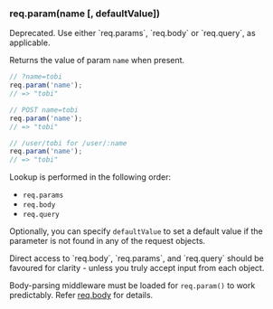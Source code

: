 <h3 id='req.param'>req.param(name [, defaultValue])</h3>

<div class="doc-box doc-warn" markdown="1">
Deprecated. Use either `req.params`, `req.body` or `req.query`, as applicable.
</div>

Returns the value of param `name` when present.

```js
// ?name=tobi
req.param('name');
// => "tobi"

// POST name=tobi
req.param('name');
// => "tobi"

// /user/tobi for /user/:name
req.param('name');
// => "tobi"
```

Lookup is performed in the following order:

- `req.params`
- `req.body`
- `req.query`

Optionally, you can specify `defaultValue` to set a default value if the parameter is not found in any of the request objects.

<div class="doc-box doc-warn" markdown="1">
Direct access to `req.body`, `req.params`, and `req.query` should be favoured for clarity - unless you truly accept input from each object.

Body-parsing middleware must be loaded for `req.param()` to work predictably. Refer [req.body](#req.body) for details.

</div>

